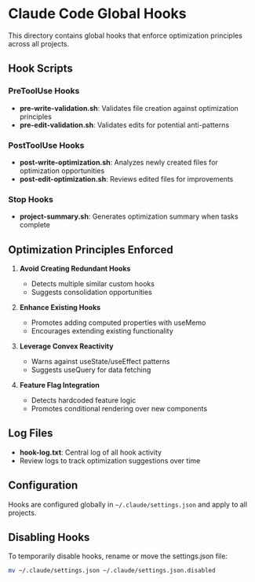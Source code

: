 # Claude Code Global Hooks

This directory contains global hooks that enforce optimization principles across all projects.

## Hook Scripts

### PreToolUse Hooks
- **pre-write-validation.sh**: Validates file creation against optimization principles
- **pre-edit-validation.sh**: Validates edits for potential anti-patterns

### PostToolUse Hooks  
- **post-write-optimization.sh**: Analyzes newly created files for optimization opportunities
- **post-edit-optimization.sh**: Reviews edited files for improvements

### Stop Hooks
- **project-summary.sh**: Generates optimization summary when tasks complete

## Optimization Principles Enforced

1. **Avoid Creating Redundant Hooks**
   - Detects multiple similar custom hooks
   - Suggests consolidation opportunities

2. **Enhance Existing Hooks**
   - Promotes adding computed properties with useMemo
   - Encourages extending existing functionality

3. **Leverage Convex Reactivity**
   - Warns against useState/useEffect patterns
   - Suggests useQuery for data fetching

4. **Feature Flag Integration**
   - Detects hardcoded feature logic
   - Promotes conditional rendering over new components

## Log Files

- **hook-log.txt**: Central log of all hook activity
- Review logs to track optimization suggestions over time

## Configuration

Hooks are configured globally in `~/.claude/settings.json` and apply to all projects.

## Disabling Hooks

To temporarily disable hooks, rename or move the settings.json file:
```bash
mv ~/.claude/settings.json ~/.claude/settings.json.disabled
```